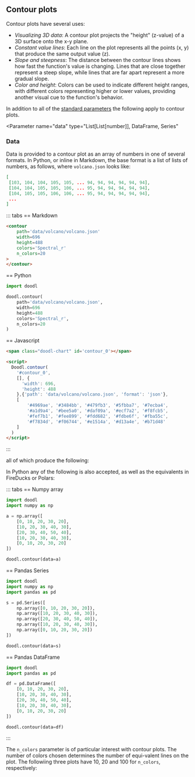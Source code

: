 ## Contour plots

Contour plots have several uses:

- *Visualizing 3D data*: A contour plot projects the "height" (z-value) of a 3D surface onto the x-y plane.
- *Constant value lines*: Each line on the plot represents all the points (x, y) that produce the same output value (z).
- *Slope and steepness*: The distance between the contour lines shows how fast the function's value is changing. Lines that are close together represent a steep slope, while lines that are far apart represent a more gradual slope.
- *Color and height*: Colors can be used to indicate different height ranges, with different colors representing higher or lower values, providing another visual cue to the function's behavior. 


<Parameters>

In addition to all of the [standard parameters](/charts/#standard-parameters)
the following apply to contour plots.

<Parameter
    name="data"
    type="List[List[number]], DataFrame, Series"
>

</Parameter>
</Parameters>

### Data

Data is provided to a contour plot as an array of numbers in one
of several formats. In Python, or inline in Markdown, the base format
is a list of lists of numbers, as follows, where `volcano.json` looks
like:

~~~json
[
 [103, 104, 104, 105, 105, ... 94, 94, 94, 94, 94, 94],
 [104, 104, 105, 105, 106, ... 95, 94, 94, 94, 94, 94],
 [104, 105, 105, 106, 106, ... 95, 94, 94, 94, 94, 94],
 ...
]
~~~

::: tabs
== Markdown
~~~html
<contour
    path='data/volcano/volcano.json'
    width=696
    height=488
    colors='Spectral_r'
    n_colors=20
>
</contour>
~~~
== Python
~~~python
import doodl

doodl.contour(
    path='data/volcano/volcano.json',
    width=696
    height=488
    colors='Spectral_r',
    n_colors=20
)
~~~
== Javascript
```html
<span class="doodl-chart" id='contour_0'></span>

<script>
  Doodl.contour(
    '#contour_0',
    [], {
      'width': 696,
      'height': 488
    },{'path': 'data/volcano/volcano.json', 'format': 'json'},
    [
        '#4969ae', '#3484bb', '#479fb3', '#5fbba7', '#7ecba4',
        '#a1d9a4', '#bee5a0', '#daf09a', '#ecf7a2', '#f8fcb5',
        '#fef7b1', '#fee899', '#fdd682', '#fdbe6f', '#fba55c',
        '#f7834d', '#f06744', '#e1514a', '#d13a4e', '#b71d48'
    ]
  )
</script>
```
:::

all of which produce the following:

<span class='doodl-chart' id='contour_0'></span>

In Python any of the following is also accepted, as well as the
equivalents in FireDucks or Polars:

::: tabs
== Numpy array
```python
import doodl
import numpy as np

a = np.array([
    [0, 10, 20, 30, 20],
    [10, 20, 30, 40, 30],
    [20, 30, 40, 50, 40],
    [10, 20, 30, 40, 30],
    [0, 10, 20, 30, 20]
])

doodl.contour(data=a)
```
== Pandas Series
```python
import doodl
import numpy as np
import pandas as pd

s = pd.Series([
    np.array([0, 10, 20, 30, 20]),
    np.array([10, 20, 30, 40, 30]),
    np.array([20, 30, 40, 50, 40]),
    np.array([10, 20, 30, 40, 30]),
    np.array([0, 10, 20, 30, 20])
])

doodl.contour(data=s)
```
== Pandas DataFrame
```python
import doodl
import pandas as pd

df = pd.DataFrame([
    [0, 10, 20, 30, 20],
    [10, 20, 30, 40, 30],
    [20, 30, 40, 50, 40],
    [10, 20, 30, 40, 30],
    [0, 10, 20, 30, 20]
])

doodl.contour(data=df)
```
:::

The `n_colors` parameter is of particular interest with contour plots. The
number of colors chosen determines the number of equi-valent lines on the
plot. The followiing three plots have 10, 20 and 100 for `n_colors`, respectively:

<span class='doodl-chart' id='contour_1'></span>
<span class='doodl-chart' id='contour_2'></span>
<span class='doodl-chart' id='contour_3'></span>


<script>
 setTimeout(() => {
  Promise.resolve().then(() => {
    const Spectral_r_10 = [
        "#3682BA", "#5BB6A9", "#96D5A4", "#D1EC9C", "#F3FAAD",
        "#FEF1A7", "#FDCE7C", "#FA9A58", "#ED6345", "#CF384D"
    ];

    const Spectral_r_20 = [
        '#4969ae', '#3484bb', '#479fb3', '#5fbba7', '#7ecba4',
        '#a1d9a4', '#bee5a0', '#daf09a', '#ecf7a2', '#f8fcb5',
        '#fef7b1', '#fee899', '#fdd682', '#fdbe6f', '#fba55c',
        '#f7834d', '#f06744', '#e1514a', '#d13a4e', '#b71d48'
    ];

    const Spectral_r_100 = [
        "#5757A6", "#5060AA", "#4969AE", "#4272B2", "#3B7BB7",
        "#3286BC", "#398FB9", "#4199B5", "#49A2B2", "#51ABAE",
        "#5BB6A9", "#63BFA5", "#6EC5A4", "#78C9A4", "#83CDA4",
        "#91D2A4", "#9CD7A4", "#A6DBA4", "#B0DFA2", "#BAE3A0",
        "#C5E79E", "#CEEB9C", "#D8EF9A", "#E1F398", "#E7F59B",
        "#ECF7A2", "#F0F9A8", "#F4FAAE", "#F8FCB5", "#FCFEBB",
        "#FEFBB9", "#FEF7B1", "#FEF2A9", "#FEEDA1", "#FEE899",
        "#FEE28F", "#FDDC87", "#FDD481", "#FDCC7A", "#FDC473",
        "#FDBA6B", "#FDB265", "#FCAA5F", "#FB9F5A", "#F99555",
        "#F7894F", "#F67E4B", "#F57446", "#F26B43", "#ED6345",
        "#E75A47", "#E25349", "#DE4B4B", "#D9444D", "#D33C4E",
        "#C9304C", "#C0274A", "#B71D48", "#AF1446", "#A60A44"
    ];

    const data = [
 [103, 104, 104, 105, 105, 106, 106, 106, 107, 107, 106, 106, 105, 105, 104, 104, 104, 104, 105, 107, 107, 106, 105, 105, 107, 108, 109, 110, 110, 110, 110, 110, 110, 109, 109, 109, 109, 109, 109, 108, 107, 107, 107, 107, 106, 106, 105, 104, 104, 104, 104, 104, 104, 104, 103, 103, 103, 103, 102, 102, 101, 101, 100, 100, 100, 100, 100, 99, 98, 97, 97, 96, 96, 96, 96, 96, 96, 96, 95, 95, 95, 94, 94, 94, 94, 94, 94],
 [104, 104, 105, 105, 106, 106, 107, 107, 107, 107, 107, 107, 107, 106, 106, 106, 106, 106, 106, 108, 108, 108, 106, 106, 108, 109, 110, 110, 112, 112, 113, 112, 111, 110, 110, 110, 110, 109, 109, 109, 108, 107, 107, 107, 107, 106, 106, 105, 104, 104, 104, 104, 104, 104, 104, 103, 103, 103, 103, 102, 102, 101, 101, 100, 100, 100, 100, 99, 99, 98, 97, 97, 96, 96, 96, 96, 96, 96, 96, 95, 95, 95, 94, 94, 94, 94, 94],
 [104, 105, 105, 106, 106, 107, 107, 108, 108, 108, 108, 108, 108, 108, 108, 108, 108, 108, 108, 108, 110, 110, 110, 110, 110, 110, 110, 111, 113, 115, 116, 115, 113, 112, 110, 110, 110, 110, 110, 110, 109, 108, 108, 108, 108, 107, 106, 105, 105, 105, 105, 105, 105, 104, 104, 104, 104, 103, 103, 103, 102, 102, 102, 101, 100, 100, 100, 99, 99, 98, 97, 97, 96, 96, 96, 96, 96, 96, 96, 96, 95, 95, 94, 94, 94, 94, 94],
 [105, 105, 106, 106, 107, 107, 108, 108, 109, 109, 109, 109, 109, 110, 110, 110, 110, 110, 110, 110, 111, 112, 115, 115, 115, 115, 115, 116, 116, 117, 119, 118, 117, 116, 114, 113, 112, 110, 110, 110, 110, 110, 110, 109, 109, 108, 107, 106, 106, 106, 106, 106, 105, 105, 105, 104, 104, 104, 103, 103, 103, 102, 102, 102, 101, 100, 100, 99, 99, 98, 97, 97, 96, 96, 96, 96, 96, 96, 96, 96, 95, 95, 94, 94, 94, 94, 94],
 [105, 106, 106, 107, 107, 108, 108, 109, 109, 110, 110, 110, 110, 111, 110, 110, 110, 110, 111, 114, 115, 116, 121, 121, 121, 121, 121, 122, 123, 124, 124, 123, 121, 119, 118, 117, 115, 114, 112, 111, 110, 110, 110, 110, 110, 110, 109, 109, 108, 109, 107, 107, 106, 106, 105, 105, 104, 104, 104, 104, 103, 103, 102, 102, 102, 101, 100, 100, 99, 99, 98, 97, 96, 96, 96, 96, 96, 96, 96, 96, 95, 95, 94, 94, 94, 94, 94],
 [106, 106, 107, 107, 107, 108, 109, 109, 110, 110, 111, 111, 112, 113, 112, 111, 111, 112, 115, 118, 118, 119, 126, 128, 128, 127, 128, 128, 129, 130, 129, 128, 127, 125, 122, 120, 118, 117, 115, 114, 112, 110, 110, 110, 110, 110, 111, 110, 110, 110, 109, 109, 108, 107, 106, 105, 105, 105, 104, 104, 104, 103, 103, 102, 102, 102, 101, 100, 99, 99, 98, 97, 96, 96, 96, 96, 96, 96, 96, 96, 95, 95, 94, 94, 94, 94, 94],
 [106, 107, 107, 108, 108, 108, 109, 110, 110, 111, 112, 113, 114, 115, 114, 115, 116, 116, 119, 123, 125, 130, 133, 134, 134, 134, 134, 135, 135, 136, 135, 134, 132, 130, 128, 124, 121, 119, 118, 116, 114, 112, 111, 111, 111, 112, 112, 111, 110, 110, 110, 109, 108, 108, 107, 108, 107, 106, 105, 104, 104, 104, 103, 103, 103, 102, 101, 100, 99, 99, 98, 97, 96, 96, 96, 96, 96, 96, 96, 96, 95, 95, 95, 94, 94, 94, 94],
 [107, 107, 108, 108, 109, 109, 110, 110, 112, 113, 114, 115, 116, 117, 117, 120, 120, 121, 123, 129, 134, 136, 138, 139, 139, 139, 140, 142, 142, 141, 141, 140, 137, 134, 131, 127, 124, 122, 120, 118, 117, 115, 113, 114, 113, 114, 114, 113, 112, 111, 110, 110, 109, 108, 107, 106, 105, 105, 105, 104, 104, 104, 103, 103, 103, 101, 100, 100, 99, 99, 98, 97, 96, 96, 96, 96, 96, 96, 96, 96, 96, 95, 95, 94, 94, 94, 94],
 [107, 108, 108, 109, 109, 110, 111, 112, 114, 115, 116, 117, 118, 119, 121, 125, 125, 127, 131, 136, 140, 141, 142, 144, 144, 145, 148, 149, 148, 147, 146, 144, 140, 138, 136, 130, 127, 125, 123, 121, 119, 118, 117, 117, 116, 116, 116, 115, 114, 113, 113, 111, 110, 109, 108, 107, 106, 105, 105, 103, 103, 102, 102, 102, 103, 101, 100, 100, 100, 99, 98, 98, 97, 96, 96, 96, 96, 96, 96, 96, 96, 95, 95, 95, 94, 94, 94],
 [107, 108, 109, 109, 110, 110, 110, 113, 115, 117, 118, 119, 120, 123, 126, 129, 131, 134, 139, 142, 144, 145, 147, 148, 150, 152, 154, 154, 153, 154, 151, 149, 146, 143, 140, 136, 130, 128, 126, 124, 122, 121, 120, 119, 118, 117, 117, 117, 116, 116, 115, 113, 112, 110, 109, 108, 107, 106, 106, 105, 104, 103, 102, 101, 101, 100, 100, 100, 100, 99, 99, 98, 97, 96, 96, 96, 96, 96, 96, 96, 96, 95, 95, 95, 94, 94, 94],
 [107, 108, 109, 109, 110, 110, 110, 112, 115, 117, 119, 122, 125, 127, 130, 133, 137, 141, 143, 145, 148, 149, 152, 155, 157, 159, 160, 160, 161, 162, 159, 156, 153, 149, 146, 142, 139, 134, 130, 128, 126, 125, 122, 120, 120, 120, 119, 119, 119, 118, 117, 115, 113, 111, 110, 110, 109, 108, 107, 106, 106, 105, 104, 104, 103, 102, 100, 100, 100, 99, 99, 98, 97, 96, 96, 96, 96, 96, 96, 96, 96, 95, 95, 95, 95, 94, 94],
 [108, 108, 109, 109, 110, 110, 110, 112, 115, 118, 121, 125, 128, 131, 134, 138, 141, 145, 147, 149, 152, 157, 160, 161, 163, 166, 169, 170, 170, 171, 168, 162, 158, 155, 152, 148, 144, 140, 136, 132, 129, 127, 124, 122, 121, 120, 120, 120, 120, 120, 119, 117, 115, 113, 110, 110, 110, 110, 109, 108, 108, 107, 107, 106, 105, 104, 102, 100, 100, 100, 99, 98, 97, 96, 96, 96, 96, 96, 96, 96, 96, 96, 95, 95, 95, 94, 94],
 [108, 109, 109, 110, 110, 111, 112, 114, 117, 120, 124, 128, 131, 135, 138, 142, 145, 149, 152, 155, 158, 163, 166, 167, 170, 173, 175, 175, 175, 173, 171, 169, 164, 160, 156, 153, 149, 144, 140, 136, 131, 129, 126, 124, 123, 123, 122, 121, 120, 120, 120, 119, 117, 115, 111, 110, 110, 110, 110, 110, 109, 109, 110, 109, 108, 106, 103, 101, 100, 100, 100, 98, 97, 96, 96, 96, 96, 96, 96, 96, 96, 96, 95, 95, 95, 95, 94],
 [108, 109, 110, 110, 110, 113, 114, 116, 119, 122, 126, 131, 134, 138, 141, 145, 149, 152, 156, 160, 164, 169, 171, 174, 177, 175, 178, 179, 177, 175, 174, 172, 168, 163, 160, 157, 151, 147, 143, 138, 133, 130, 128, 125, 125, 124, 123, 122, 121, 121, 120, 120, 118, 116, 115, 111, 110, 110, 110, 110, 113, 114, 113, 112, 110, 107, 105, 102, 100, 100, 100, 98, 97, 96, 96, 96, 96, 96, 96, 96, 96, 96, 96, 95, 95, 95, 94],
 [108, 109, 110, 110, 112, 115, 116, 118, 122, 125, 129, 133, 137, 140, 144, 149, 152, 157, 161, 165, 169, 173, 176, 179, 179, 180, 180, 180, 178, 178, 176, 175, 171, 165, 163, 160, 153, 148, 143, 139, 135, 132, 129, 128, 127, 125, 124, 124, 123, 123, 122, 122, 120, 118, 117, 118, 115, 117, 118, 118, 119, 117, 116, 115, 112, 109, 107, 105, 100, 100, 100, 100, 97, 96, 96, 96, 96, 96, 96, 96, 96, 96, 96, 95, 95, 95, 95],
 [108, 109, 110, 111, 114, 116, 118, 122, 127, 130, 133, 136, 140, 144, 148, 153, 157, 161, 165, 169, 173, 177, 180, 180, 180, 180, 181, 180, 180, 180, 179, 178, 173, 168, 165, 161, 156, 149, 143, 139, 136, 133, 130, 129, 128, 126, 126, 125, 125, 125, 125, 124, 122, 121, 120, 120, 120, 120, 121, 122, 123, 122, 120, 117, 114, 111, 108, 106, 105, 100, 100, 100, 100, 96, 96, 96, 96, 96, 96, 96, 96, 96, 96, 96, 95, 95, 95],
 [107, 108, 110, 113, 115, 118, 121, 126, 131, 134, 137, 140, 143, 148, 152, 157, 162, 165, 169, 173, 177, 181, 181, 181, 180, 181, 181, 181, 180, 180, 180, 178, 176, 170, 167, 163, 158, 152, 145, 140, 137, 134, 132, 130, 129, 127, 127, 126, 127, 128, 128, 126, 125, 125, 125, 123, 126, 128, 129, 130, 130, 125, 124, 119, 116, 114, 112, 110, 107, 106, 105, 100, 100, 100, 96, 96, 96, 96, 96, 96, 96, 96, 96, 96, 96, 95, 95],
 [107, 109, 111, 116, 119, 122, 125, 130, 135, 137, 140, 144, 148, 152, 156, 161, 165, 168, 172, 177, 181, 184, 181, 181, 181, 180, 180, 180, 180, 180, 180, 178, 178, 173, 168, 163, 158, 152, 146, 141, 138, 136, 134, 132, 130, 129, 128, 128, 130, 130, 130, 129, 128, 129, 129, 130, 132, 133, 133, 134, 134, 132, 128, 122, 119, 116, 114, 112, 108, 106, 105, 105, 100, 100, 100, 97, 97, 97, 97, 97, 97, 97, 96, 96, 96, 96, 95],
 [108, 110, 112, 117, 122, 126, 129, 135, 139, 141, 144, 149, 153, 156, 160, 165, 168, 171, 177, 181, 184, 185, 182, 180, 180, 179, 178, 178, 180, 179, 179, 178, 176, 173, 168, 163, 157, 152, 148, 143, 139, 137, 135, 133, 131, 130, 130, 131, 132, 132, 132, 131, 132, 132, 133, 134, 136, 137, 137, 137, 136, 134, 131, 124, 121, 118, 116, 114, 111, 109, 107, 106, 105, 100, 100, 100, 97, 97, 97, 97, 97, 97, 97, 96, 96, 96, 96],
 [108, 110, 114, 120, 126, 129, 134, 139, 142, 144, 146, 152, 158, 161, 164, 168, 171, 175, 181, 184, 186, 186, 183, 179, 178, 178, 177, 175, 178, 177, 177, 176, 175, 173, 168, 162, 156, 153, 149, 145, 142, 140, 138, 136, 133, 132, 132, 132, 134, 134, 134, 134, 135, 136, 137, 138, 140, 140, 140, 140, 139, 137, 133, 127, 123, 120, 118, 115, 112, 108, 108, 106, 106, 105, 100, 100, 100, 98, 98, 98, 98, 98, 98, 97, 96, 96, 96],
 [108, 110, 116, 122, 128, 133, 137, 141, 143, 146, 149, 154, 161, 165, 168, 172, 175, 180, 184, 188, 189, 187, 182, 178, 176, 176, 175, 173, 174, 173, 175, 174, 173, 171, 168, 161, 157, 154, 150, 148, 145, 143, 141, 138, 135, 135, 134, 135, 135, 136, 136, 137, 138, 139, 140, 140, 140, 140, 140, 140, 140, 139, 135, 130, 126, 123, 120, 117, 114, 111, 109, 108, 107, 106, 105, 100, 100, 100, 99, 99, 98, 98, 98, 98, 97, 97, 96],
 [110, 112, 118, 124, 130, 135, 139, 142, 145, 148, 151, 157, 163, 169, 172, 176, 179, 183, 187, 190, 190, 186, 180, 177, 175, 173, 170, 169, 169, 170, 171, 172, 170, 170, 167, 163, 160, 157, 154, 152, 149, 147, 144, 140, 137, 137, 136, 137, 138, 138, 139, 140, 141, 140, 140, 140, 140, 140, 140, 140, 140, 138, 134, 131, 128, 124, 121, 118, 115, 112, 110, 109, 108, 107, 106, 105, 100, 100, 100, 99, 99, 99, 98, 98, 98, 97, 97],
 [110, 114, 120, 126, 131, 136, 140, 143, 146, 149, 154, 159, 166, 171, 177, 180, 182, 186, 190, 190, 190, 185, 179, 174, 171, 168, 166, 163, 164, 163, 166, 169, 170, 170, 168, 164, 162, 161, 158, 155, 153, 150, 147, 143, 139, 139, 139, 139, 140, 141, 141, 142, 142, 141, 140, 140, 140, 140, 140, 140, 140, 137, 134, 131, 128, 125, 122, 119, 116, 114, 112, 110, 109, 109, 108, 107, 105, 100, 100, 100, 99, 99, 99, 98, 98, 97, 97],
 [110, 115, 121, 127, 132, 136, 140, 144, 148, 151, 157, 162, 169, 174, 178, 181, 186, 188, 190, 191, 190, 184, 177, 172, 168, 165, 162, 159, 158, 158, 159, 161, 166, 167, 169, 166, 164, 163, 161, 159, 156, 153, 149, 146, 142, 142, 141, 142, 143, 143, 143, 143, 144, 142, 141, 140, 140, 140, 140, 140, 140, 138, 134, 131, 128, 125, 123, 120, 117, 116, 114, 112, 110, 109, 108, 107, 106, 105, 102, 101, 100, 99, 99, 99, 98, 98, 97],
 [110, 116, 121, 127, 132, 136, 140, 144, 148, 154, 160, 166, 171, 176, 180, 184, 189, 190, 191, 191, 191, 183, 176, 170, 166, 163, 159, 156, 154, 155, 155, 158, 161, 165, 170, 167, 166, 165, 163, 161, 158, 155, 152, 150, 146, 145, 145, 145, 146, 146, 144, 145, 145, 144, 142, 141, 140, 140, 140, 140, 138, 136, 134, 131, 128, 125, 123, 121, 119, 117, 115, 113, 112, 111, 111, 110, 108, 106, 105, 102, 100, 100, 99, 99, 99, 98, 98],
 [110, 114, 119, 126, 131, 135, 140, 144, 149, 158, 164, 168, 172, 176, 183, 184, 189, 190, 191, 191, 190, 183, 174, 169, 165, 161, 158, 154, 150, 151, 152, 155, 159, 164, 168, 168, 168, 167, 165, 163, 160, 158, 155, 153, 150, 148, 148, 148, 148, 148, 147, 146, 146, 145, 143, 142, 141, 140, 139, 138, 136, 134, 132, 131, 128, 126, 124, 122, 120, 118, 116, 114, 113, 113, 112, 111, 108, 107, 106, 105, 104, 102, 100, 99, 99, 99, 99],
 [110, 113, 119, 125, 131, 136, 141, 145, 150, 158, 164, 168, 172, 177, 183, 187, 189, 191, 192, 191, 190, 183, 174, 168, 164, 160, 157, 153, 150, 149, 150, 154, 158, 162, 166, 170, 170, 168, 166, 164, 162, 160, 158, 155, 152, 151, 151, 151, 151, 151, 149, 148, 147, 146, 145, 143, 142, 140, 139, 137, 135, 134, 132, 131, 129, 127, 125, 123, 121, 119, 117, 116, 114, 114, 113, 112, 110, 108, 107, 105, 103, 100, 100, 100, 100, 99, 99],
 [110, 112, 118, 124, 130, 136, 142, 146, 151, 157, 163, 168, 174, 178, 183, 187, 189, 190, 191, 192, 189, 182, 174, 168, 164, 160, 157, 153, 149, 148, 149, 153, 157, 161, 167, 170, 170, 170, 168, 166, 165, 163, 159, 156, 154, 153, 155, 155, 155, 155, 152, 150, 149, 147, 145, 143, 141, 140, 139, 138, 136, 134, 133, 131, 130, 128, 126, 124, 122, 120, 119, 117, 116, 115, 114, 113, 111, 110, 107, 106, 105, 105, 102, 101, 100, 100, 100],
 [110, 111, 116, 122, 129, 137, 142, 146, 151, 158, 164, 168, 172, 179, 183, 186, 189, 190, 192, 193, 188, 182, 174, 168, 164, 161, 157, 154, 151, 149, 151, 154, 158, 161, 167, 170, 170, 170, 170, 169, 168, 166, 160, 157, 156, 156, 157, 158, 159, 159, 156, 153, 150, 148, 146, 144, 141, 140, 140, 138, 136, 135, 134, 133, 131, 129, 127, 125, 123, 122, 120, 118, 117, 116, 115, 114, 112, 111, 110, 108, 107, 106, 105, 104, 102, 100, 100],
 [108, 110, 115, 121, 131, 137, 142, 147, 152, 159, 163, 167, 170, 177, 182, 184, 187, 189, 192, 194, 189, 183, 174, 169, 165, 161, 158, 156, 154, 153, 154, 157, 160, 164, 167, 171, 172, 174, 174, 173, 171, 168, 161, 159, 158, 158, 159, 161, 161, 160, 158, 155, 151, 149, 147, 144, 142, 141, 140, 138, 137, 136, 135, 134, 132, 130, 128, 126, 125, 123, 121, 119, 118, 117, 116, 115, 113, 112, 112, 111, 110, 109, 108, 107, 105, 101, 100],
 [108, 110, 114, 120, 128, 134, 140, 146, 152, 158, 162, 166, 169, 175, 180, 183, 186, 189, 193, 195, 190, 184, 176, 171, 167, 163, 160, 158, 157, 156, 157, 159, 163, 166, 170, 174, 176, 178, 178, 176, 172, 167, 164, 161, 161, 160, 161, 163, 163, 163, 160, 157, 153, 150, 148, 146, 144, 142, 141, 140, 139, 138, 136, 135, 134, 133, 129, 127, 126, 124, 122, 121, 119, 118, 117, 116, 114, 113, 112, 111, 110, 110, 109, 109, 107, 104, 100],
 [107, 110, 115, 119, 123, 129, 135, 141, 146, 156, 161, 165, 168, 173, 179, 182, 186, 189, 193, 194, 191, 184, 179, 175, 170, 166, 162, 161, 160, 160, 161, 162, 165, 169, 172, 176, 178, 179, 179, 176, 172, 168, 165, 163, 163, 163, 163, 165, 166, 164, 161, 158, 155, 152, 150, 147, 146, 144, 143, 142, 141, 139, 139, 138, 137, 135, 131, 128, 127, 125, 124, 122, 121, 119, 118, 116, 115, 113, 112, 111, 111, 110, 110, 109, 109, 105, 100],
 [107, 110, 114, 117, 121, 126, 130, 135, 142, 151, 159, 163, 167, 171, 177, 182, 185, 189, 192, 193, 191, 187, 183, 179, 174, 169, 167, 166, 164, 164, 165, 166, 169, 171, 174, 178, 179, 180, 180, 178, 173, 169, 166, 165, 165, 166, 165, 168, 169, 166, 163, 159, 157, 154, 152, 149, 148, 147, 146, 145, 143, 142, 141, 140, 139, 138, 133, 130, 128, 127, 125, 124, 122, 120, 118, 117, 115, 112, 111, 111, 111, 111, 110, 109, 108, 106, 100],
 [107, 109, 113, 118, 122, 126, 129, 134, 139, 150, 156, 160, 165, 170, 175, 181, 184, 188, 191, 192, 192, 189, 185, 181, 177, 173, 171, 169, 168, 167, 169, 170, 172, 174, 176, 178, 179, 180, 180, 179, 175, 170, 168, 166, 166, 168, 168, 170, 170, 168, 164, 160, 158, 155, 152, 151, 150, 149, 149, 148, 147, 145, 144, 143, 142, 141, 136, 133, 130, 129, 127, 125, 123, 120, 119, 118, 115, 112, 111, 111, 111, 110, 109, 109, 109, 105, 100],
 [105, 107, 111, 117, 121, 124, 127, 131, 137, 148, 154, 159, 164, 168, 174, 181, 184, 187, 190, 191, 191, 190, 187, 184, 180, 178, 175, 174, 172, 171, 173, 173, 173, 176, 178, 179, 180, 180, 180, 179, 175, 170, 168, 166, 168, 169, 170, 170, 170, 170, 166, 161, 158, 156, 154, 153, 151, 150, 150, 150, 150, 148, 147, 146, 145, 143, 139, 135, 133, 131, 129, 126, 124, 121, 120, 118, 114, 111, 111, 111, 110, 110, 109, 107, 106, 104, 100],
 [104, 106, 110, 114, 118, 121, 125, 129, 135, 142, 150, 157, 162, 167, 173, 180, 183, 186, 188, 190, 190, 190, 189, 184, 183, 181, 180, 179, 179, 176, 177, 176, 176, 177, 178, 179, 180, 180, 179, 177, 173, 169, 167, 166, 167, 169, 170, 170, 170, 170, 167, 161, 159, 157, 155, 153, 151, 150, 150, 150, 150, 150, 150, 149, 147, 145, 141, 138, 135, 133, 130, 127, 125, 123, 121, 118, 113, 111, 110, 110, 109, 109, 107, 106, 105, 103, 100],
 [104, 106, 108, 111, 115, 119, 123, 128, 134, 141, 148, 154, 161, 166, 172, 179, 182, 184, 186, 189, 190, 190, 190, 187, 185, 183, 180, 180, 180, 179, 179, 177, 176, 177, 178, 178, 178, 177, 176, 174, 171, 168, 166, 164, 166, 168, 170, 170, 170, 170, 168, 162, 159, 157, 155, 153, 151, 150, 150, 150, 150, 150, 150, 150, 150, 148, 144, 140, 137, 134, 132, 129, 127, 125, 122, 117, 111, 110, 107, 107, 106, 105, 104, 103, 102, 101, 100],
 [103, 105, 107, 110, 114, 118, 122, 127, 132, 140, 146, 153, 159, 165, 171, 176, 180, 183, 185, 186, 189, 190, 188, 187, 184, 182, 180, 180, 180, 179, 178, 176, 176, 176, 176, 174, 174, 173, 172, 170, 168, 167, 165, 163, 164, 165, 169, 170, 170, 170, 166, 162, 159, 157, 155, 153, 151, 150, 150, 150, 150, 150, 150, 150, 150, 150, 146, 142, 139, 136, 133, 131, 128, 125, 122, 117, 110, 108, 106, 105, 104, 103, 103, 101, 101, 101, 101],
 [102, 103, 106, 108, 112, 116, 121, 125, 130, 138, 145, 151, 157, 163, 170, 174, 178, 181, 181, 184, 186, 186, 187, 186, 184, 181, 180, 180, 180, 179, 178, 174, 173, 173, 171, 170, 170, 169, 168, 167, 166, 164, 163, 162, 161, 164, 167, 169, 170, 168, 164, 160, 158, 157, 155, 153, 151, 150, 150, 150, 150, 150, 150, 150, 150, 150, 147, 144, 141, 138, 135, 133, 128, 125, 122, 116, 109, 107, 104, 104, 103, 102, 101, 101, 101, 101, 101],
 [101, 102, 105, 107, 110, 115, 120, 124, 129, 136, 143, 149, 155, 162, 168, 170, 174, 176, 178, 179, 181, 182, 184, 184, 183, 181, 180, 180, 179, 177, 174, 172, 170, 168, 166, 165, 164, 164, 164, 164, 162, 160, 159, 159, 158, 160, 162, 164, 166, 166, 163, 159, 157, 156, 155, 153, 151, 150, 150, 150, 150, 150, 150, 150, 150, 150, 149, 146, 143, 140, 137, 133, 129, 124, 119, 112, 108, 105, 103, 103, 102, 101, 101, 101, 101, 100, 100],
 [101, 102, 104, 106, 109, 113, 118, 122, 127, 133, 141, 149, 155, 161, 165, 168, 170, 172, 175, 176, 177, 179, 181, 181, 181, 180, 180, 179, 177, 174, 171, 167, 165, 163, 161, 160, 160, 160, 160, 160, 157, 155, 155, 154, 154, 155, 157, 159, 161, 161, 161, 159, 156, 154, 154, 153, 151, 150, 150, 150, 150, 150, 150, 150, 150, 150, 149, 147, 144, 141, 137, 133, 129, 123, 116, 110, 107, 104, 102, 102, 101, 101, 101, 100, 100, 100, 100],
 [102, 103, 104, 106, 108, 112, 116, 120, 125, 129, 137, 146, 154, 161, 163, 165, 166, 169, 172, 173, 174, 175, 177, 178, 178, 178, 178, 177, 174, 171, 168, 164, 160, 158, 157, 157, 156, 156, 156, 155, 152, 151, 150, 150, 151, 151, 152, 154, 156, 157, 157, 156, 155, 153, 152, 152, 151, 150, 150, 150, 150, 150, 150, 150, 150, 150, 150, 147, 144, 141, 138, 133, 127, 120, 113, 109, 106, 103, 101, 101, 101, 100, 100, 100, 100, 100, 100],
 [103, 104, 105, 106, 108, 110, 114, 118, 123, 127, 133, 143, 150, 156, 160, 160, 161, 162, 167, 170, 171, 172, 173, 175, 175, 174, 174, 173, 171, 168, 164, 160, 156, 155, 154, 153, 153, 152, 152, 150, 149, 148, 148, 148, 148, 148, 149, 149, 150, 152, 152, 152, 152, 151, 150, 150, 150, 150, 150, 150, 150, 150, 150, 150, 150, 150, 149, 147, 144, 141, 138, 132, 125, 118, 111, 108, 105, 103, 102, 101, 101, 101, 100, 100, 100, 100, 100],
 [104, 105, 106, 107, 108, 110, 113, 117, 120, 125, 129, 138, 145, 151, 156, 156, 157, 158, 160, 164, 166, 168, 170, 171, 172, 171, 171, 169, 166, 163, 160, 156, 153, 151, 150, 150, 149, 149, 149, 148, 146, 146, 146, 146, 146, 146, 146, 147, 148, 148, 149, 149, 149, 148, 148, 148, 148, 149, 149, 150, 150, 150, 150, 150, 150, 150, 148, 146, 143, 141, 136, 129, 123, 117, 110, 108, 105, 104, 103, 102, 102, 101, 101, 100, 100, 100, 100],
 [103, 104, 105, 106, 107, 109, 111, 115, 118, 122, 127, 133, 140, 143, 150, 152, 153, 155, 157, 159, 162, 164, 167, 168, 168, 168, 167, 166, 163, 160, 157, 153, 150, 148, 148, 147, 147, 147, 145, 145, 144, 143, 143, 143, 144, 144, 144, 144, 145, 145, 145, 145, 146, 146, 146, 146, 146, 147, 147, 148, 149, 150, 150, 150, 150, 149, 147, 145, 143, 141, 134, 127, 123, 117, 111, 108, 105, 105, 104, 104, 103, 103, 102, 101, 100, 100, 100],
 [102, 103, 104, 105, 106, 107, 109, 113, 116, 120, 125, 129, 133, 137, 143, 147, 149, 151, 152, 154, 158, 161, 164, 165, 164, 164, 163, 163, 160, 157, 154, 151, 149, 147, 145, 145, 144, 143, 141, 140, 141, 141, 141, 141, 141, 142, 142, 142, 142, 142, 142, 142, 143, 143, 143, 144, 144, 145, 146, 146, 146, 147, 148, 148, 148, 148, 145, 143, 142, 140, 134, 128, 123, 117, 112, 108, 106, 105, 105, 104, 104, 103, 102, 101, 100, 100, 99],
 [102, 103, 104, 105, 105, 106, 108, 110, 113, 118, 123, 127, 129, 132, 137, 141, 142, 142, 145, 150, 154, 157, 161, 161, 160, 160, 160, 159, 157, 154, 151, 148, 146, 145, 143, 142, 142, 139, 137, 136, 137, 137, 138, 138, 139, 139, 139, 139, 139, 139, 139, 139, 140, 140, 141, 142, 142, 143, 144, 144, 144, 145, 145, 145, 145, 145, 144, 142, 140, 139, 136, 129, 124, 119, 113, 109, 106, 106, 105, 104, 103, 102, 101, 101, 100, 99, 99],
 [102, 103, 104, 104, 105, 106, 107, 108, 111, 116, 121, 124, 126, 128, 131, 134, 135, 137, 139, 143, 147, 152, 156, 157, 157, 157, 156, 155, 153, 151, 148, 146, 143, 142, 141, 140, 138, 135, 133, 132, 132, 133, 133, 133, 134, 135, 135, 135, 135, 136, 136, 137, 137, 138, 138, 139, 140, 141, 141, 142, 142, 143, 142, 142, 141, 141, 140, 139, 137, 134, 133, 129, 125, 121, 114, 110, 107, 106, 106, 104, 103, 102, 101, 100, 99, 99, 99],
 [102, 103, 104, 104, 105, 105, 106, 108, 110, 113, 118, 121, 124, 126, 128, 130, 132, 134, 136, 139, 143, 147, 150, 154, 154, 154, 153, 151, 149, 148, 146, 143, 141, 139, 137, 136, 132, 130, 128, 128, 128, 129, 129, 130, 130, 131, 132, 132, 132, 133, 134, 134, 135, 135, 136, 137, 138, 139, 139, 140, 140, 140, 139, 139, 138, 137, 137, 135, 132, 130, 129, 127, 124, 120, 116, 112, 109, 106, 105, 103, 102, 101, 101, 100, 99, 99, 99],
 [101, 102, 103, 104, 104, 105, 106, 107, 108, 110, 114, 119, 121, 124, 126, 128, 129, 132, 134, 137, 140, 143, 147, 149, 151, 151, 151, 149, 147, 145, 143, 141, 138, 136, 134, 131, 128, 126, 124, 125, 125, 126, 126, 127, 128, 128, 129, 129, 130, 130, 131, 131, 132, 132, 133, 134, 135, 135, 136, 136, 137, 137, 136, 136, 135, 134, 133, 131, 129, 128, 127, 126, 123, 119, 115, 111, 109, 107, 105, 104, 103, 102, 101, 100, 100, 100, 99],
 [101, 102, 103, 103, 104, 104, 105, 106, 108, 110, 112, 116, 119, 121, 124, 125, 127, 130, 132, 135, 137, 140, 143, 147, 149, 149, 149, 147, 145, 143, 141, 139, 136, 133, 131, 128, 125, 122, 121, 122, 122, 122, 123, 125, 125, 126, 127, 127, 127, 128, 128, 128, 129, 129, 130, 131, 131, 132, 132, 133, 133, 133, 132, 132, 131, 131, 130, 129, 128, 126, 125, 124, 121, 117, 111, 109, 108, 106, 105, 104, 103, 102, 101, 101, 100, 100, 100],
 [100, 101, 102, 103, 103, 104, 105, 106, 107, 108, 110, 114, 117, 119, 121, 123, 126, 128, 130, 133, 136, 139, 141, 144, 146, 147, 146, 145, 143, 141, 138, 136, 133, 130, 127, 124, 121, 120, 120, 120, 120, 120, 121, 122, 123, 124, 124, 125, 125, 126, 126, 125, 126, 126, 126, 125, 126, 127, 128, 128, 129, 129, 128, 128, 128, 128, 128, 128, 126, 125, 123, 122, 119, 114, 109, 108, 107, 106, 105, 104, 103, 103, 102, 102, 101, 100, 100],
 [100, 101, 102, 103, 104, 105, 106, 107, 108, 109, 110, 112, 115, 117, 120, 122, 125, 127, 130, 132, 135, 137, 139, 142, 144, 144, 144, 142, 140, 138, 136, 132, 129, 126, 123, 120, 120, 119, 119, 118, 119, 119, 120, 120, 120, 121, 122, 122, 123, 123, 123, 123, 122, 123, 122, 122, 121, 122, 122, 122, 123, 123, 123, 124, 125, 125, 126, 126, 125, 124, 122, 120, 116, 113, 109, 107, 106, 105, 104, 104, 103, 102, 102, 101, 101, 100, 100],
 [100, 101, 102, 103, 104, 105, 106, 107, 108, 109, 110, 112, 114, 117, 119, 122, 124, 127, 129, 131, 134, 136, 138, 140, 142, 142, 142, 140, 138, 136, 133, 129, 125, 122, 120, 119, 118, 118, 117, 116, 117, 117, 118, 119, 119, 120, 120, 120, 121, 121, 121, 122, 121, 120, 120, 120, 119, 119, 120, 120, 120, 120, 120, 120, 123, 123, 124, 124, 124, 123, 121, 119, 114, 112, 108, 106, 106, 104, 104, 103, 102, 102, 101, 101, 100, 100, 99],
 [101, 102, 103, 104, 105, 106, 107, 108, 109, 110, 111, 113, 114, 116, 119, 121, 124, 126, 128, 130, 133, 135, 137, 138, 140, 140, 139, 137, 135, 133, 131, 127, 122, 120, 118, 118, 117, 117, 116, 115, 116, 116, 117, 118, 118, 118, 119, 119, 120, 120, 121, 121, 120, 119, 119, 118, 117, 117, 118, 119, 118, 118, 118, 119, 120, 122, 123, 123, 123, 122, 120, 117, 113, 110, 108, 106, 105, 104, 103, 103, 102, 101, 101, 100, 100, 99, 99],
 [101, 102, 103, 104, 105, 106, 107, 108, 109, 110, 111, 111, 113, 115, 118, 121, 123, 125, 127, 129, 131, 133, 135, 137, 138, 138, 137, 134, 132, 130, 127, 122, 120, 118, 116, 116, 116, 116, 115, 113, 114, 115, 116, 117, 117, 118, 118, 119, 119, 119, 120, 120, 119, 118, 117, 117, 116, 116, 117, 117, 117, 118, 119, 119, 119, 120, 121, 121, 121, 121, 119, 116, 113, 110, 107, 105, 105, 103, 103, 103, 102, 101, 100, 100, 99, 99, 99],
 [101, 102, 103, 104, 105, 106, 107, 108, 109, 110, 111, 112, 114, 116, 117, 120, 122, 124, 126, 129, 130, 132, 133, 135, 136, 136, 134, 132, 129, 126, 122, 120, 118, 116, 114, 114, 114, 114, 114, 113, 113, 114, 115, 116, 116, 117, 117, 117, 118, 118, 119, 119, 118, 117, 116, 116, 115, 115, 116, 116, 116, 117, 117, 118, 118, 119, 120, 120, 120, 120, 119, 116, 113, 109, 106, 104, 104, 103, 102, 102, 101, 101, 100, 99, 99, 99, 98],
 [101, 102, 103, 104, 105, 106, 107, 108, 109, 110, 111, 113, 115, 117, 117, 118, 121, 123, 126, 128, 130, 130, 131, 132, 133, 134, 131, 129, 125, 122, 120, 118, 116, 114, 113, 112, 112, 113, 112, 112, 111, 112, 113, 113, 114, 115, 116, 116, 117, 117, 118, 118, 116, 116, 115, 115, 115, 114, 114, 115, 116, 116, 117, 117, 118, 118, 119, 119, 120, 120, 117, 115, 112, 108, 106, 104, 103, 102, 102, 102, 101, 100, 99, 99, 99, 98, 98],
 [101, 102, 103, 104, 105, 105, 106, 107, 108, 109, 110, 111, 113, 115, 117, 118, 120, 122, 125, 126, 127, 128, 129, 130, 131, 131, 128, 125, 121, 120, 118, 116, 114, 113, 113, 111, 111, 111, 111, 110, 109, 110, 111, 112, 113, 113, 114, 115, 115, 116, 117, 117, 116, 115, 114, 114, 113, 113, 114, 114, 115, 115, 116, 116, 117, 118, 118, 119, 119, 118, 116, 114, 112, 108, 105, 103, 103, 102, 101, 101, 100, 100, 99, 99, 98, 98, 97],
 [100, 101, 102, 103, 104, 105, 106, 107, 108, 109, 110, 110, 111, 113, 115, 118, 120, 121, 122, 124, 125, 125, 126, 127, 128, 127, 124, 121, 120, 118, 116, 114, 113, 112, 112, 110, 109, 109, 108, 108, 108, 109, 110, 111, 112, 112, 113, 114, 114, 115, 116, 116, 115, 114, 113, 112, 112, 113, 113, 114, 114, 115, 115, 116, 116, 117, 117, 118, 118, 117, 115, 113, 111, 107, 105, 103, 102, 101, 101, 100, 100, 100, 99, 99, 98, 98, 97],
 [100, 101, 102, 103, 104, 105, 105, 106, 107, 108, 109, 110, 110, 111, 114, 116, 118, 120, 120, 121, 122, 122, 123, 124, 123, 123, 120, 118, 117, 115, 114, 115, 113, 111, 110, 109, 108, 108, 107, 107, 107, 108, 109, 110, 111, 111, 112, 113, 113, 114, 115, 115, 114, 113, 112, 111, 111, 112, 112, 112, 113, 114, 114, 115, 115, 116, 116, 117, 117, 116, 114, 112, 109, 106, 104, 102, 101, 100, 100, 99, 99, 99, 99, 98, 98, 97, 97]
];
    Doodl.contour(
        '#contour_0', data, {
            'width': 696,
            'height': 488
        },{},Spectral_r_20
    );

    Doodl.contour(
        '#contour_1', data, {
            'width': 358,
            'height': 244
        },{},Spectral_r_10
    );

    Doodl.contour(
        '#contour_2', data, {
            'width': 358,
            'height': 244
        },{}, Spectral_r_20
    );
    Doodl.contour(
            '#contour_3', data, {
            'width': 358,
            'height': 244
            },{},Spectral_r_100
        );
    })
}, 1000);
</script>
